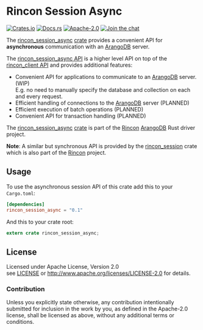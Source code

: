 
# Rincon Session Async

[![Crates.io][crates_badge]][crate]
[![Docs.rs][docs_badge]][documentation]
[![Apache-2.0][license_badge]][Apache-2.0]
[![Join the chat][gitter_badge]][chat]

[crates_badge]: https://img.shields.io/crates/v/rincon_session_async.svg
[docs_badge]: https://docs.rs/rincon_session_async/badge.svg
[license_badge]: https://img.shields.io/badge/license-Apache%2D%2D2%2E0-blue.svg
[gitter_badge]: https://badges.gitter.im/innoave/rincon.svg

[crate]: https://crates.io/crates/rincon_session_async
[documentation]: https://docs.rs/rincon_session_async
[Apache-2.0]: https://www.apache.org/licenses/LICENSE-2.0
[chat]: https://gitter.im/innoave/rincon
[license]: ../LICENSE
[rincon]: https://github.com/innoave/rincon
[rincon_session_async]: https://github.com/innoave/rincon/rincon_session_async
[rincon_session_async API]: https://docs.rs/rincon_session_async
[rincon_client API]: https://docs.rs/rincon_api
[rincon_session]: https://github.com/innoave/rincon/rincon_session

The [rincon_session_async] [crate] provides a convenient API for __asynchronous__ communication with an
[ArangoDB] server.

The [rincon_session_async API] is a higher level API on top of the [rincon_client API] and provides
additional features:

* Convenient API for applications to communicate to an [ArangoDB] server. (WIP)
<br/>E.g. no need to manually specify the database and collection on each and every request.
* Efficient handling of connections to the [ArangoDB] server (PLANNED)
* Efficient execution of batch operations (PLANNED)
* Convenient API for transaction handling (PLANNED)


The [rincon_session_async] [crate] is part of the [Rincon] [ArangoDB] Rust driver project.

__Note__: A similar but synchronous API is provided by the [rincon_session] crate which is
also part of the [Rincon] project.   

## Usage

To use the asynchronous session API of this crate add this to your `Cargo.toml`:

```toml
[dependencies]
rincon_session_async = "0.1"
```

And this to your crate root:

```rust
extern crate rincon_session_async;
```

## License

Licensed under Apache License, Version 2.0<br/>
see [LICENSE] or http://www.apache.org/licenses/LICENSE-2.0 for details.

### Contribution

Unless you explicitly state otherwise, any contribution intentionally submitted
for inclusion in the work by you, as defined in the Apache-2.0 license, shall be
licensed as above, without any additional terms or conditions.


[ArangoDB]: https://www.arangodb.org
[AQL]: https://docs.arangodb.com/3.2/AQL/index.html
[Rust]: https://www.rust-lang.org
